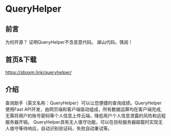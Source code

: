 # QueryHelper
## 前言
为何开源？ 证明QueryHelper不含恶意代码。
屎山代码，慎阅！

## 首页&下载
https://sboxm.link/queryhelper/
## 介绍
查询助手（英文名称：QueryHelper）可以让您便捷的查询成绩。QueryHelper使用Fast API开发，由网页端和客户端驱动组成，所有数据运算均在客户端完成,无需将用户的账号密码等个人信息上传云端，降低用户个人信息泄露的风险和远程服务器开销。 QueryHelper具有无人值守功能，可以在目标服务器超载时实现无人值守等待响应，自动识别验证码，失败自动重试等。
